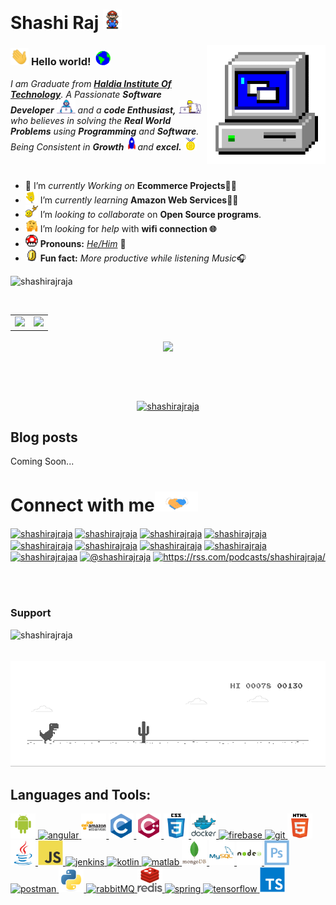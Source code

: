 # Shashi Raj&nbsp;<img src="https://github.com/shashirajraja/shashirajraja/blob/main/Assets/Mario_Hello_Big.gif" width="30px">

<img align="right" alt="PC GIF" src="https://github.com/shashirajraja/shashirajraja/blob/main/Assets/PC.gif" width="190" />

### <img src="https://github.com/shashirajraja/shashirajraja/blob/main/Assets/Hi.gif" width="29px"> **Hello world!** &nbsp;<img src="https://github.com/shashirajraja/shashirajraja/blob/main/Assets/Earth.gif" width="24px">

<p>
  <em>
    I am Graduate from <a href="https://hithaldia.ac.in/"> <b>Haldia Institute Of Technology</b></a>.  
    A Passionate <b>Software Developer</b> <img src="https://github.com/shashirajraja/shashirajraja/blob/main/Assets/Developer.gif" width="30px"> and a <b>code     Enthusiast,</b>&nbsp;<img src="https://github.com/shashirajraja/shashirajraja/blob/main/Assets/Designer.gif" width="36px">  who believes in solving the 
      <b>Real World Problems</b> using <b>Programming</b> and <b>Software</b>. Being Consistent in 
    <b>Growth</b> <img src="https://github.com/shashirajraja/shashirajraja/blob/main/Assets/Rocket.gif" width="18px">and 
    <b>excel.</b> <img src="https://github.com/shashirajraja/shashirajraja/blob/main/Assets/Medal.gif" width="20px">
  </em>  
</p>

<br>

- 🔭 I’m *currently Working on* **Ecommerce Projects**👨‍💻
- <img alt="GIF" src="https://github.com/shashirajraja/shashirajraja/blob/main/Assets/wave.gif" width="20vw" /> I’m *currently learning* **Amazon Web Services**👨‍💻
- <img alt="GIF" src="https://github.com/shashirajraja/shashirajraja/blob/main/Assets/headbang.gif" width="20vw" /> I’m *looking to collaborate* on **Open Source programs**.
- <img alt="GIF" src="https://github.com/shashirajraja/shashirajraja/blob/main/Assets/hmm.gif" width="20vw" /> I’m *looking* for *help* with **wifi connection 🌐**
- <img alt="GIF" src="https://github.com/shashirajraja/shashirajraja/blob/main/Assets/powerup.gif" width="20vw" /> **Pronouns:** [*He/Him*](https://pronoun.is/he) 🧔
- <img alt="GIF" src="https://github.com/shashirajraja/shashirajraja/blob/main/Assets/coin.gif" width="20vw" /> **Fun fact:** *More productive while listening Music*🎧


<p align="left"> <img src="https://komarev.com/ghpvc/?username=shashirajraja&label=Profile%20views&color=0e75b6&style=flat" alt="shashirajraja" /> </p>
<br>


<table>
<tr>
<td>
<img src="https://github-readme-stats.vercel.app/api?username=shashirajraja&include_all_commits=true&count_private=true&show_icons=true&line_height=20&theme=tokyonight"/>
<td><img src="https://github-readme-stats.vercel.app/api/top-langs?username=shashirajraja&show_icons=true&locale=en&layout=compact&theme=tokyonight" />
</td>
</tr>
</table>
<p align="center">
<img align="center" src="https://github-readme-streak-stats.herokuapp.com/?user=shashirajraja&theme=tokyonight" />
</p>
<br>
<!--
![Shashi Raj's github stats](https://github-readme-stats.vercel.app/api?username=shashirajraja&show_icons=true&hide_border=true)
-->

<br>
<br>

<p align="center"> <a href="https://github.com/ryo-ma/github-profile-trophy"><img src="https://github-profile-trophy.vercel.app/?username=shashirajraja&theme=tokyonight" alt="shashirajraja" /></a> </p>

<!--p align="left"> <a href="https://twitter.com/shashirajraja" target="blank"><img src="https://img.shields.io/twitter/follow/shashirajraja?logo=twitter&style=for-the-badge" alt="shashirajraja" /></a> </p-->


## Blog posts
Coming Soon...
<!-- BLOG-POST-LIST:START -->
<!-- BLOG-POST-LIST:END -->

    
# Connect with me<img src="https://github.com/shashirajraja/shashirajraja/blob/main/Assets/Handshake.gif" height="32px">

<p align="left">
<a href="https://linkedin.com/in/shashirajraja" target="blank"><img align="center" src="https://raw.githubusercontent.com/rahuldkjain/github-profile-readme-generator/master/src/images/icons/Social/linked-in-alt.svg" alt="shashirajraja" height="30" width="40" /></a>
<a href="mailto:shashiraj.972@gmail.com" target="blank"><img align="center" src="https://img.icons8.com/fluency/452/gmail-new.png" alt="shashirajraja" height="30" width="40" /></a>    
<a href="https://www.hackerearth.com/shashirajraja" target="blank"><img align="center" src="https://raw.githubusercontent.com/rahuldkjain/github-profile-readme-generator/master/src/images/icons/Social/hackerearth.svg" alt="shashirajraja" height="30" width="40" /></a>
<a href="https://www.hackerrank.com/shashirajraja" target="blank"><img align="center" src="https://raw.githubusercontent.com/rahuldkjain/github-profile-readme-generator/master/src/images/icons/Social/hackerrank.svg" alt="shashirajraja" height="30" width="40" /></a>
<a href="https://instagram.com/shashirajraja" target="blank"><img align="center" src="https://raw.githubusercontent.com/rahuldkjain/github-profile-readme-generator/master/src/images/icons/Social/instagram.svg" alt="shashirajraja" height="30" width="40" /></a>
<a href="https://twitter.com/shashirajraja" target="blank"><img align="center" src="https://raw.githubusercontent.com/rahuldkjain/github-profile-readme-generator/master/src/images/icons/Social/twitter.svg" alt="shashirajraja" height="30" width="40" /></a>
<a href="https://codepen.io/shashirajraja" target="blank"><img align="center" src="https://raw.githubusercontent.com/rahuldkjain/github-profile-readme-generator/master/src/images/icons/Social/codepen.svg" alt="shashirajraja" height="30" width="40" /></a>
<a href="https://dev.to/shashirajraja" target="blank"><img align="center" src="https://cdn.jsdelivr.net/npm/simple-icons@3.0.1/icons/dev-dot-to.svg" alt="shashirajraja" height="30" width="40" /></a>
<a href="https://fb.com/shashirajrajaa" target="blank"><img align="center" src="https://raw.githubusercontent.com/rahuldkjain/github-profile-readme-generator/master/src/images/icons/Social/facebook.svg" alt="shashirajrajaa" height="30" width="40" /></a>
<a href="https://medium.com/@shashirajraja" target="blank"><img align="center" src="https://raw.githubusercontent.com/rahuldkjain/github-profile-readme-generator/master/src/images/icons/Social/medium.svg" alt="@shashirajraja" height="30" width="40" /></a>
<a href="/https://rss.com/podcasts/shashirajraja/" target="blank"><img align="center" src="https://raw.githubusercontent.com/rahuldkjain/github-profile-readme-generator/master/src/images/icons/Social/rss.svg" alt="https://rss.com/podcasts/shashirajraja/" height="30" width="40" /></a>
</p>
<br>
<br>

### Support
<p><a href="https://paypal.me/shashirajraja?locale.x=en_GB"> <img align="left" src="https://cdn.buymeacoffee.com/buttons/v2/default-yellow.png" height="50" width="210" alt="shashirajraja" /></a></p>
<br><br>


![Dino](https://github.com/shashirajraja/shashirajraja/blob/main/Assets/dino.gif)


## Languages and Tools:
<p align="left"> <a href="https://developer.android.com" target="_blank"> <img src="https://raw.githubusercontent.com/devicons/devicon/master/icons/android/android-original-wordmark.svg" alt="android" width="40" height="40"/> </a> <a href="https://angular.io" target="_blank"> <img src="https://angular.io/assets/images/logos/angular/angular.svg" alt="angular" width="40" height="40"/> </a> <a href="https://aws.amazon.com" target="_blank"> <img src="https://raw.githubusercontent.com/devicons/devicon/master/icons/amazonwebservices/amazonwebservices-original-wordmark.svg" alt="aws" width="40" height="40"/> </a> <a href="https://www.cprogramming.com/" target="_blank"> <img src="https://raw.githubusercontent.com/devicons/devicon/master/icons/c/c-original.svg" alt="c" width="40" height="40"/> </a> <a href="https://www.w3schools.com/cpp/" target="_blank"> <img src="https://raw.githubusercontent.com/devicons/devicon/master/icons/cplusplus/cplusplus-original.svg" alt="cplusplus" width="40" height="40"/> </a> <a href="https://www.w3schools.com/css/" target="_blank"> <img src="https://raw.githubusercontent.com/devicons/devicon/master/icons/css3/css3-original-wordmark.svg" alt="css3" width="40" height="40"/> </a> <a href="https://www.docker.com/" target="_blank"> <img src="https://raw.githubusercontent.com/devicons/devicon/master/icons/docker/docker-original-wordmark.svg" alt="docker" width="40" height="40"/> </a> <a href="https://firebase.google.com/" target="_blank"> <img src="https://www.vectorlogo.zone/logos/firebase/firebase-icon.svg" alt="firebase" width="40" height="40"/> </a> <a href="https://git-scm.com/" target="_blank"> <img src="https://www.vectorlogo.zone/logos/git-scm/git-scm-icon.svg" alt="git" width="40" height="40"/> </a> <a href="https://www.w3.org/html/" target="_blank"> <img src="https://raw.githubusercontent.com/devicons/devicon/master/icons/html5/html5-original-wordmark.svg" alt="html5" width="40" height="40"/> </a> <a href="https://www.java.com" target="_blank"> <img src="https://raw.githubusercontent.com/devicons/devicon/master/icons/java/java-original.svg" alt="java" width="40" height="40"/> </a> <a href="https://developer.mozilla.org/en-US/docs/Web/JavaScript" target="_blank"> <img src="https://raw.githubusercontent.com/devicons/devicon/master/icons/javascript/javascript-original.svg" alt="javascript" width="40" height="40"/> </a> <a href="https://www.jenkins.io" target="_blank"> <img src="https://www.vectorlogo.zone/logos/jenkins/jenkins-icon.svg" alt="jenkins" width="40" height="40"/> </a> <a href="https://kotlinlang.org" target="_blank"> <img src="https://www.vectorlogo.zone/logos/kotlinlang/kotlinlang-icon.svg" alt="kotlin" width="40" height="40"/> </a> <a href="https://www.mathworks.com/" target="_blank"> <img src="https://upload.wikimedia.org/wikipedia/commons/2/21/Matlab_Logo.png" alt="matlab" width="40" height="40"/> </a> <a href="https://www.mongodb.com/" target="_blank"> <img src="https://raw.githubusercontent.com/devicons/devicon/master/icons/mongodb/mongodb-original-wordmark.svg" alt="mongodb" width="40" height="40"/> </a> <a href="https://www.mysql.com/" target="_blank"> <img src="https://raw.githubusercontent.com/devicons/devicon/master/icons/mysql/mysql-original-wordmark.svg" alt="mysql" width="40" height="40"/> </a> <a href="https://nodejs.org" target="_blank"> <img src="https://raw.githubusercontent.com/devicons/devicon/master/icons/nodejs/nodejs-original-wordmark.svg" alt="nodejs" width="40" height="40"/> </a> <a href="https://www.photoshop.com/en" target="_blank"> <img src="https://raw.githubusercontent.com/devicons/devicon/master/icons/photoshop/photoshop-line.svg" alt="photoshop" width="40" height="40"/> </a> <a href="https://postman.com" target="_blank"> <img src="https://www.vectorlogo.zone/logos/getpostman/getpostman-icon.svg" alt="postman" width="40" height="40"/> </a> <a href="https://www.python.org" target="_blank"> <img src="https://raw.githubusercontent.com/devicons/devicon/master/icons/python/python-original.svg" alt="python" width="40" height="40"/> </a> <a href="https://www.rabbitmq.com" target="_blank"> <img src="https://www.vectorlogo.zone/logos/rabbitmq/rabbitmq-icon.svg" alt="rabbitMQ" width="40" height="40"/> </a> <a href="https://redis.io" target="_blank"> <img src="https://raw.githubusercontent.com/devicons/devicon/master/icons/redis/redis-original-wordmark.svg" alt="redis" width="40" height="40"/> </a> <a href="https://spring.io/" target="_blank"> <img src="https://www.vectorlogo.zone/logos/springio/springio-icon.svg" alt="spring" width="40" height="40"/> </a> <a href="https://www.tensorflow.org" target="_blank"> <img src="https://www.vectorlogo.zone/logos/tensorflow/tensorflow-icon.svg" alt="tensorflow" width="40" height="40"/> </a> <a href="https://www.typescriptlang.org/" target="_blank"> <img src="https://raw.githubusercontent.com/devicons/devicon/master/icons/typescript/typescript-original.svg" alt="typescript" width="40" height="40"/> </a> </p>
